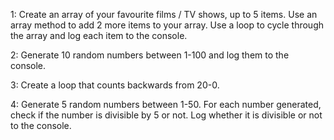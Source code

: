 1: Create an array of your favourite films / TV shows, up to 5 items. Use an array method to add 2 more items to your array. Use a loop to cycle through the array and log each item to the console.

2: Generate 10 random numbers between 1-100 and log them to the console.

3: Create a loop that counts backwards from 20-0.

4: Generate 5 random numbers between 1-50. For each number generated, check if the number is divisible by 5 or not. Log whether it is divisible or not to the console.

